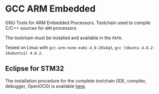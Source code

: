 # GCC ARM Embedded

GNU Tools for ARM Embedded Processors. Toolchain used to compile C/C++ sources for `ARM` processors.

The toolchain must be installed and available in the `PATH`.

Tested on Linux with `gcc-arm-none-eabi-4_8-2014q3`, `gcc (Ubuntu 4.8.2-19ubuntu1) 4.8.2`.

## Eclipse for STM32

The installation procedure for the complete toolchain (IDE, compiler, debugger, OpenOCD) is available [here](http://wiki.hevs.ch/uit/index.php5/Tools/EclipseArmebs4/SetupLinux/Latest).

